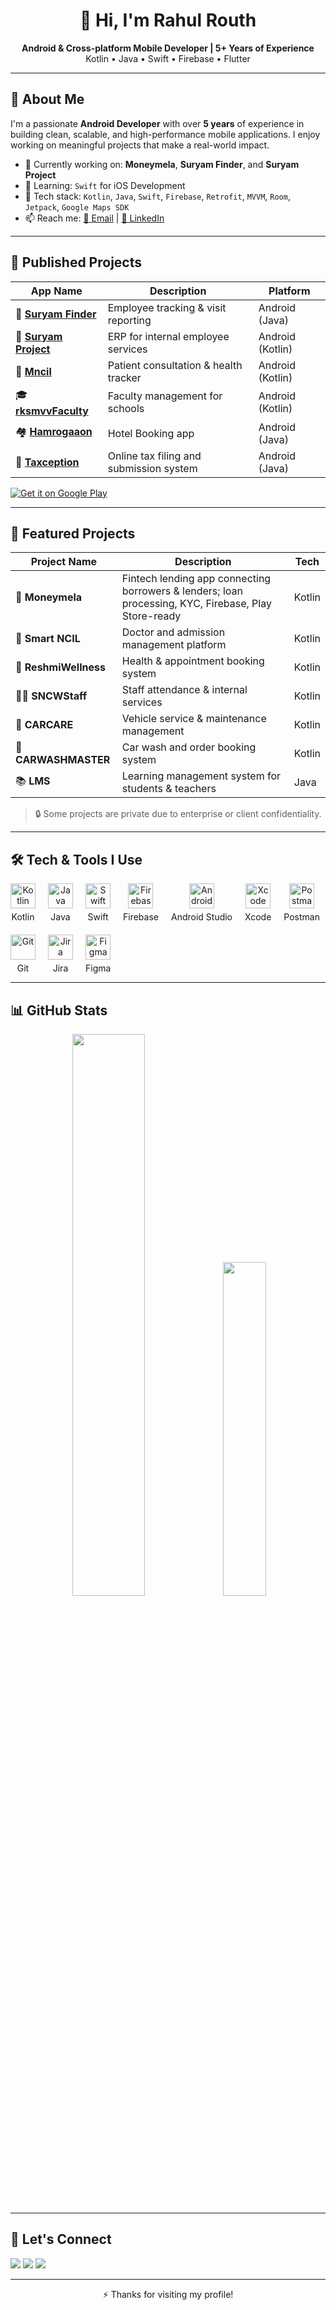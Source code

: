 <h1 align="center">👋 Hi, I'm Rahul Routh</h1>

<p align="center">
  <b>Android & Cross-platform Mobile Developer | 5+ Years of Experience</b> <br>
  Kotlin • Java • Swift • Firebase • Flutter
</p>

---

## 🚀 About Me

I'm a passionate **Android Developer** with over **5 years** of experience in building clean, scalable, and high-performance mobile applications. I enjoy working on meaningful projects that make a real-world impact.

- 🔭 Currently working on: **Moneymela**, **Suryam Finder**, and **Suryam Project**
- 🌱 Learning: `Swift` for iOS Development
- 🧠 Tech stack: `Kotlin`, `Java`, `Swift`, `Firebase`, `Retrofit`, `MVVM`, `Room`, `Jetpack`, `Google Maps SDK`
- 📫 Reach me: [📧 Email](mailto:its.rahsual@gmail.com) | [🔗 LinkedIn](https://www.linkedin.com/in/rahul-routh-b62354163)

---

## 📱 Published Projects

| App Name | Description | Platform |
|---------|-------------|----------|
| 🎯 **[Suryam Finder](https://play.google.com/store/apps/details?id=com.surya.suryamfindertracking&hl=en_IN)** | Employee tracking & visit reporting | Android (Java) |
| 🏢 **[Suryam Project](https://play.google.com/store/apps/details?id=com.surya.suryamfinderproject&hl=en_IN)** | ERP for internal employee services | Android (Kotlin) |
| 💊 **[Mncil](https://play.google.com/store/apps/details?id=com.ncil.easyncil&hl=en_IN)** | Patient consultation & health tracker | Android (Kotlin) |
| 🎓 **[rksmvvFaculty](https://play.google.com/store/apps/details?id=com.rksmvv.campusmate&hl=en)** | Faculty management for schools | Android (Kotlin) |
| 🏘 **[Hamrogaaon](https://play.google.com/store/apps/details?id=com.vjyoti.hamrogaaon&hl=en_US)** | Hotel Booking app | Android (Java) |
| 💼 **[Taxception](https://play.google.com/store/apps/details?id=com.purpulingo.taxation)** | Online tax filing and submission system | Android (Java) |

[![Get it on Google Play](https://img.shields.io/badge/Play_Store-Download-blue?logo=google-play&logoColor=white)](https://play.google.com/store/apps/dev?id=6777812639408626476)

---

## 💼 Featured Projects

| Project Name        | Description                                                                                           | Tech     |
|---------------------|-------------------------------------------------------------------------------------------------------|----------|
| 💸 **Moneymela**      | Fintech lending app connecting borrowers & lenders; loan processing, KYC, Firebase, Play Store-ready | Kotlin   |
| 🧠 **Smart NCIL**     | Doctor and admission management platform                                                             | Kotlin   |
| 🏥 **ReshmiWellness** | Health & appointment booking system                                                                  | Kotlin   |
| 👨‍🏫 **SNCWStaff**       | Staff attendance & internal services                                                               | Kotlin   |
| 🚗 **CARCARE**         | Vehicle service & maintenance management                                                            | Kotlin   |
| 🧼 **CARWASHMASTER**   | Car wash and order booking system                                                                   | Kotlin   |
| 📚 **LMS**             | Learning management system for students & teachers                                                  | Java     |

> 🔒 Some projects are private due to enterprise or client confidentiality.

---

## 🛠️ Tech & Tools I Use

<div style="display: flex; gap: 20px; flex-wrap: wrap; align-items: center;">
  <div style="text-align: center;">
    <a href="https://kotlinlang.org/" target="_blank">
      <img src="https://cdn.jsdelivr.net/gh/devicons/devicon/icons/kotlin/kotlin-original.svg" height="40" alt="Kotlin" />
    </a>
    <p style="margin: 5px 0 0;">Kotlin</p>
  </div>

  <div style="text-align: center;">
    <a href="https://www.java.com/" target="_blank">
      <img src="https://cdn.jsdelivr.net/gh/devicons/devicon/icons/java/java-original.svg" height="40" alt="Java" />
    </a>
    <p style="margin: 5px 0 0;">Java</p>
  </div>

  <div style="text-align: center;">
    <a href="https://developer.apple.com/swift/" target="_blank">
      <img src="https://cdn.jsdelivr.net/gh/devicons/devicon/icons/swift/swift-original.svg" height="40" alt="Swift" />
    </a>
    <p style="margin: 5px 0 0;">Swift</p>
  </div>

  <div style="text-align: center;">
    <a href="https://firebase.google.com/" target="_blank">
      <img src="https://www.vectorlogo.zone/logos/firebase/firebase-icon.svg" height="40" alt="Firebase" />
    </a>
    <p style="margin: 5px 0 0;">Firebase</p>
  </div>

  <div style="text-align: center;">
    <a href="https://developer.android.com/studio" target="_blank">
      <img src="https://cdn.jsdelivr.net/gh/devicons/devicon/icons/androidstudio/androidstudio-original.svg" height="40" alt="Android Studio" />
    </a>
    <p style="margin: 5px 0 0;">Android Studio</p>
  </div>

  <div style="text-align: center;">
    <a href="https://developer.apple.com/xcode/" target="_blank">
      <img src="https://upload.wikimedia.org/wikipedia/commons/1/1b/Xcode_Icon.png" height="40" alt="Xcode" />
    </a>
    <p style="margin: 5px 0 0;">Xcode</p>
  </div>

  <div style="text-align: center;">
    <a href="https://www.postman.com/" target="_blank">
      <img src="https://www.vectorlogo.zone/logos/getpostman/getpostman-icon.svg" height="40" alt="Postman" />
    </a>
    <p style="margin: 5px 0 0;">Postman</p>
  </div>

  <div style="text-align: center;">
    <a href="https://git-scm.com/" target="_blank">
      <img src="https://cdn.jsdelivr.net/gh/devicons/devicon/icons/git/git-original.svg" height="40" alt="Git" />
    </a>
    <p style="margin: 5px 0 0;">Git</p>
  </div>

  <div style="text-align: center;">
    <a href="https://www.atlassian.com/software/jira" target="_blank">
      <img src="https://cdn.worldvectorlogo.com/logos/jira-3.svg" height="40" alt="Jira" />
    </a>
    <p style="margin: 5px 0 0;">Jira</p>
  </div>

  <div style="text-align: center;">
    <a href="https://www.figma.com/" target="_blank">
      <img src="https://cdn.jsdelivr.net/gh/devicons/devicon/icons/figma/figma-original.svg" height="40" alt="Figma" />
    </a>
    <p style="margin: 5px 0 0;">Figma</p>
  </div>
</div>


<!--
<p align="left">
  <a href="https://kotlinlang.org/" target="_blank">
    <img src="https://img.shields.io/badge/Kotlin-%230095D5.svg?&style=for-the-badge&logo=kotlin&logoColor=white" />
  </a>
  <a href="https://www.java.com/" target="_blank">
    <img src="https://img.shields.io/badge/Java-%23ED8B00.svg?&style=for-the-badge&logo=java&logoColor=white" />
  </a>
  <a href="https://developer.apple.com/swift/" target="_blank">
    <img src="https://img.shields.io/badge/Swift-%23FA7343.svg?&style=for-the-badge&logo=swift&logoColor=white" />
  </a>
  <a href="https://firebase.google.com/" target="_blank">
    <img src="https://img.shields.io/badge/Firebase-%23FFCA28.svg?&style=for-the-badge&logo=firebase&logoColor=black" />
  </a>
  <a href="https://developer.android.com/studio" target="_blank">
    <img src="https://img.shields.io/badge/Android&#95;Studio-%233DDC84.svg?&style=for-the-badge&logo=android-studio&logoColor=black" />
  </a>
  <a href="https://developer.apple.com/xcode/" target="_blank">
    <img src="https://img.shields.io/badge/Xcode-%23121011.svg?&style=for-the-badge&logo=xcode&logoColor=blue" />
  </a>
  <a href="https://www.postman.com/" target="_blank">
    <img src="https://img.shields.io/badge/Postman-%23FF6C37.svg?&style=for-the-badge&logo=postman&logoColor=white" />
  </a>
  <a href="https://git-scm.com/" target="_blank">
    <img src="https://img.shields.io/badge/Git-%23F05032.svg?&style=for-the-badge&logo=git&logoColor=white" />
  </a>
  <a href="https://www.atlassian.com/software/jira" target="_blank">
    <img src="https://img.shields.io/badge/Jira-%230052CC.svg?&style=for-the-badge&logo=jira&logoColor=white" />
  </a>
  <a href="https://www.figma.com/" target="_blank">
    <img src="https://img.shields.io/badge/Figma-%23F24E1E.svg?&style=for-the-badge&logo=figma&logoColor=white" />
  </a>
</p>
-->


---

## 📊 GitHub Stats

<p align="center">
  <img src="https://github-readme-stats.vercel.app/api?username=Rahul-Routh&show_icons=true&theme=compact&v=1" width="48%" />
  <img src="https://github-readme-stats.vercel.app/api/top-langs/?username=Rahul-Routh&layout=compact&theme=compact&v=1" width="37%" />
</p>

---

## 🤝 Let's Connect

<p align="left">
  <a href="mailto:its.rahsual@gmail.com"><img src="https://img.shields.io/badge/Email-%23D14836.svg?&style=for-the-badge&logo=gmail&logoColor=white"/></a>
  <a href="https://www.linkedin.com/in/rahul-routh-b62354163/"><img src="https://img.shields.io/badge/LinkedIn-%230077B5.svg?&style=for-the-badge&logo=linkedin&logoColor=white"/></a>
  <a href="https://github.com/Rahul-Routh"><img src="https://img.shields.io/badge/GitHub-%2312100E.svg?&style=for-the-badge&logo=github&logoColor=white"/></a>
</p>

---

<p align="center">⚡ Thanks for visiting my profile!</p>
